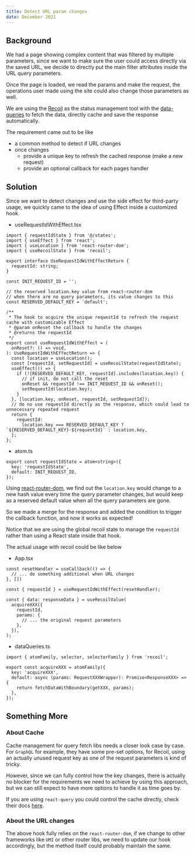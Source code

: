 ```yaml
---
title: Detect URL param changes
date: December 2021
---
```


## Background

We had a page showing complex content that was filtered by multiple parameters, since we want to make sure the user could access directly via the saved URL, we decide to directly put the main filter attributes inside the URL query parameters.  

Once the page is loaded, we read the params and make the request, the operations user made using the site could also change those parameters as well.  

We are using the [Recoil](https://github.com/facebookexperimental/Recoil) as the status management tool with the [data-queries](https://recoiljs.org/docs/guides/asynchronous-data-queries/) to fetch the data, directly cache and save the response automatically.  

The requirement came out to be like

- a common method to detect if URL changes  
- once changes
  - provide a unique key to refresh the cached response (make a new request)  
  - provide an optional callback for each pages handler  

## Solution

Since we want to detect changes and use the side effect for third-party usage, we quickly came to the idea of using Effect inside a customized hook.  

- useRequestIdWithEffect.tsx

```tsx
import { requestIdState } from '@/states';
import { useEffect } from 'react';
import { useLocation } from 'react-router-dom';
import { useRecoilState } from 'recoil';

export interface UseRequestIdWithEffectReturn {
  requestId: string;
}

const INIT_REQUEST_ID = '';

// the reserved location.key value from react-router-dom
// when there are no query parameters, its value changes to this
const RESERVED_DEFAULT_KEY = 'default';

/**
 * The hook to acquire the unique requestId to refresh the request cache with customizable Effect
 * @param onReset the callback to handle the changes
 * @returns the requestId
 */
export const useRequestIdWithEffect = (
  onReset?: () => void,
): UseRequestIdWithEffectReturn => {
  const location = useLocation();
  const [requestId, setRequestId] = useRecoilState(requestIdState);
  useEffect(() => {
    if (![RESERVED_DEFAULT_KEY, requestId].includes(location.key)) {
      // if init, do not call the reset
      onReset && requestId !== INIT_REQUEST_ID && onReset();
      setRequestId(location.key);
    }
  }, [location.key, onReset, requestId, setRequestId]);
  // do no use requestId directly as the response, which could lead to unnecessary repeated request
  return {
    requestId:
      location.key === RESERVED_DEFAULT_KEY ? `${RESERVED_DEFAULT_KEY}-${requestId}` : location.key,
  };
};
```

- atom.ts

```tsx
export const requestIdState = atom<string>({
  key: 'requestIdState',
  default: INIT_REQUEST_ID,
});
```

Using [react-router-dom](https://www.npmjs.com/package/react-router-dom), we find out the `location.key` would change to a new hash value every time the query parameter changes, but would keep as a reserved default value when all the query parameters are gone.  

So we made a merge for the response and added the condition to trigger the callback function, and now it works as expected!

Notice that we are using the global recoil state to manage the `requestId` rather than using a React state inside that hook.

The actual usage with recoil could be like below

- App.tsx

```tsx
const resetHandler = useCallback(() => {
  // ... do something additional when URL changes
}, [])

const { requestId } = useRequestIdWithEffect(resetHandler);

const { data: responseData } = useRecoilValue(
  acquireXXX({
    requestId,
    params: {
      // ... the original request parameters
    },
  }),
);
```

- dataQueries.ts

```tsx
import { atomFamily, selector, selectorFamily } from 'recoil';

export const acquireXXX = atomFamily({
  key: 'acquireXXX',
  default: async (params: RequestXXXWrapper): Promise<ResponseXXX> => {
    return fetchDataWithBoundary(getXXX, params);
  },
});
```

## Something More

### About Cache

Cache management for query fetch libs needs a closer look case by case. For `GraphQL` for example, they have some pre-set options, for Recoil, using an actually unused request key as one of the request parameters is kind of tricky.

However, since we can fully control how the key changes, there is actually no blocker for the requirements we need to achieve by using this approach, but we can still expect to have more options to handle it as time goes by.

If you are using `react-query` you could control the cache directly, check their docs [here](https://tanstack.com/query/v4/docs/reference/QueryCache).  

### About the URL changes

The above hook fully relies on the `react-router-dom`, if we change to other frameworks like `UMI` or other router libs, we need to update our hook accordingly, but the method itself could probably maintain the same.
